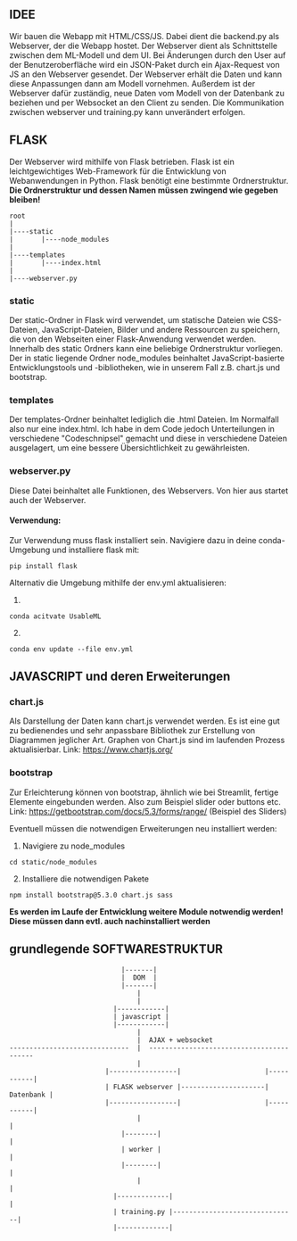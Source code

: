 ## IDEE

Wir bauen die Webapp mit HTML/CSS/JS. Dabei dient die backend.py als Webserver, der die Webapp hostet. Der Webserver dient als Schnittstelle zwischen dem ML-Modell und dem UI. 
Bei Änderungen durch den User auf der Benutzeroberfläche wird ein JSON-Paket durch ein Ajax-Request von JS an den Webserver gesendet. Der Webserver erhält die Daten und kann diese Anpassungen dann am Modell vornehmen. 
Außerdem ist der Webserver dafür zuständig, neue Daten vom Modell von der Datenbank zu beziehen und per Websocket an den Client zu senden. 
Die Kommunikation zwischen webserver und training.py kann unverändert erfolgen.


## FLASK
Der Webserver wird mithilfe von Flask betrieben. Flask ist ein leichtgewichtiges Web-Framework für die Entwicklung von Webanwendungen in Python. 
Flask benötigt eine bestimmte Ordnerstruktur. **Die Ordnerstruktur und dessen Namen müssen zwingend wie gegeben bleiben!**
```
root
|
|----static
|       |----node_modules
|
|----templates
|       |----index.html
|
|----webserver.py
```

### static
Der static-Ordner in Flask wird verwendet, um statische Dateien wie CSS-Dateien, JavaScript-Dateien, Bilder und andere Ressourcen zu speichern, die von den Webseiten einer Flask-Anwendung verwendet werden. Innerhalb des static Ordners kann eine beliebige Ordnerstruktur vorliegen. Der in static liegende Ordner node_modules beinhaltet JavaScript-basierte Entwicklungstools und -bibliotheken, wie in unserem Fall z.B. chart.js und bootstrap.

### templates
Der templates-Ordner beinhaltet lediglich die .html Dateien. Im Normalfall also nur eine index.html. Ich habe in dem Code jedoch Unterteilungen in verschiedene "Codeschnipsel" gemacht und diese in verschiedene Dateien ausgelagert, um eine bessere Übersichtlichkeit zu gewährleisten.

### webserver.py
Diese Datei beinhaltet alle Funktionen, des Webservers. Von hier aus startet auch der Webserver.

#### Verwendung:
Zur Verwendung muss flask installiert sein. Navigiere dazu in deine conda-Umgebung und installiere flask mit:
```
pip install flask
```
Alternativ die Umgebung mithilfe der env.yml aktualisieren:

1. 
```
conda acitvate UsableML
```
2. 
```
conda env update --file env.yml
```

## JAVASCRIPT und deren Erweiterungen

### chart.js
Als Darstellung der Daten kann chart.js verwendet werden. Es ist eine gut zu bedienendes und sehr anpassbare Bibliothek zur Erstellung von Diagrammen jeglicher Art. Graphen von Chart.js sind im laufenden Prozess aktualisierbar.
Link: https://www.chartjs.org/

### bootstrap
Zur Erleichterung können von bootstrap, ähnlich wie bei Streamlit, fertige Elemente eingebunden werden. Also zum Beispiel slider oder buttons etc. 
Link: https://getbootstrap.com/docs/5.3/forms/range/ (Beispiel des Sliders)

Eventuell müssen die notwendigen Erweiterungen neu installiert werden:
1. Navigiere zu node_modules
```
cd static/node_modules
```
2. Installiere die notwendigen Pakete
```
npm install bootstrap@5.3.0 chart.js sass
```
**Es werden im Laufe der Entwicklung weitere Module notwendig werden! Diese müssen dann evtl. auch nachinstalliert werden** 

## grundlegende SOFTWARESTRUKTUR
```
                            |-------|
                            |  DOM  |
                            |-------|
                                |
                                |
                          |------------|                            
                          | javascript |
                          |------------|
                                |
                                |  AJAX + websocket
------------------------------  |  -----------------------------------------
                                |  
                        |-----------------|                     |-----------|
                        | FLASK webserver |---------------------| Datenbank |
                        |-----------------|                     |-----------|
                                |                                       |
                            |--------|                                  |
                            | worker |                                  |
                            |--------|                                  |
                                |                                       |
                          |-------------|                               |
                          | training.py |-------------------------------|
                          |-------------|
```
